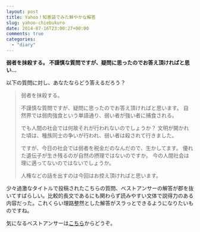 ```yaml
---
layout: post
title: Yahoo！知恵袋でみた鮮やかな解答
slug: yahoo-chiebukuro
date: 2014-07-16T23:00:27+00:00
comments: true
categories:
  - "diary"
---
```


**弱者を抹殺する。 不謹慎な質問ですが、疑問に思ったのでお答え頂ければと思い...**

以下の質問に対し、あなたならどう答えるだろう？

> 弱者を抹殺する。
> 
> 不謹慎な質問ですが、疑問に思ったのでお答え頂ければと思います。
> 自然界では弱肉強食という単語通り、弱い者が強い者に捕食される。
> 
> でも人間の社会では何故それが行われないのでしょうか？
> 文明が開かれた頃は、種族同士の争いが行われ、弱い者は殺されて行きました。
> 
> ですが、今日の社会では弱者を税金だのなんだので、生かしてます。
> 優れた遺伝子が生き残るのが自然の摂理ではないのですか。
> 今の人間社会は理に適ってないのではないでしょうか。
> 
> 人権などの話を出すのは今回はお控え頂ければと思います。

少々過激なタイトルで投稿されたこちらの質問、ベストアンサーの解答が郡を抜いてすばらしい。比較的長文であるにも関わらず読みやすい文体で説得力のある内容だった。これくらい理路整然とした解答がスラっとできるようになりたいものですね。

気になるベストアンサーは<a href="http://detail.chiebukuro.yahoo.co.jp/qa/question_detail/q1463546664" target="_blank">こちら</a>からどうぞ。
